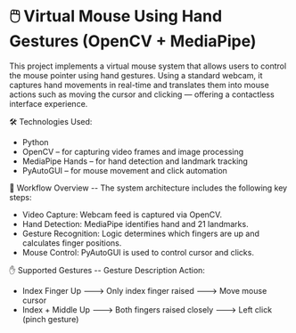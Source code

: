 # 🖱️ Virtual Mouse Using Hand Gestures (OpenCV + MediaPipe)
This project implements a virtual mouse system that allows users to control the mouse pointer using hand gestures. Using a standard webcam, it captures hand movements in real-time and translates them into mouse actions such as moving the cursor and clicking — offering a contactless interface experience.

🛠 Technologies Used:    
  * Python  
  * OpenCV – for capturing video frames and image processing    
  * MediaPipe Hands – for hand detection and landmark tracking  
  * PyAutoGUI – for mouse movement and click automation  

🔁 Workflow Overview -- The system architecture includes the following key steps:  
  * Video Capture: Webcam feed is captured via OpenCV.  
  * Hand Detection: MediaPipe identifies hand and 21 landmarks.  
  * Gesture Recognition: Logic determines which fingers are up and calculates finger positions.  
  * Mouse Control: PyAutoGUI is used to control cursor and clicks.  

✋ Supported Gestures -- Gesture	Description	Action:  
  * Index Finger Up	---> Only index finger raised	---> Move mouse cursor  
  * Index + Middle Up	---> Both fingers raised closely	---> Left click (pinch gesture)  
